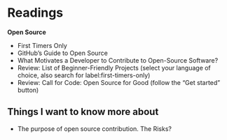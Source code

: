 # Readings

**Open Source**

- First Timers Only
- GitHub’s Guide to Open Source
- What Motivates a Developer to Contribute to Open-Source Software?
- Review: List of Beginner-Friendly Projects (select your language of choice, also search for label:first-timers-only)
- Review: Call for Code: Open Source for Good (follow the “Get started” button)

## Things I want to know more about

- The purpose of open source contribution. The Risks?
